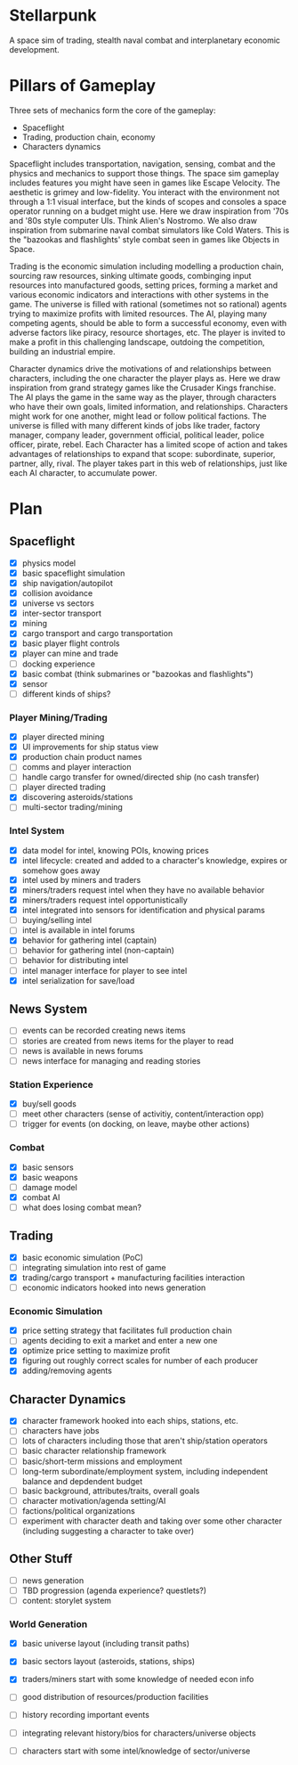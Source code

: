 # Stellarpunk

A space sim of trading, stealth naval combat and interplanetary economic
development.

# Pillars of Gameplay

Three sets of mechanics form the core of the gameplay:

* Spaceflight
* Trading, production chain, economy
* Characters dynamics

Spaceflight includes transportation, navigation, sensing, combat and the
physics and mechanics to support those things. The space sim gameplay includes
features you might have seen in games like Escape Velocity. The aesthetic is
grimey and low-fidelity. You interact with the environment not through a 1:1
visual interface, but the kinds of scopes and consoles a space operator running
on a budget might use. Here we draw inspiration from '70s and '80s style
computer UIs. Think Alien's Nostromo. We also draw inspiration from submarine
naval combat simulators like Cold Waters. This is the "bazookas and
flashlights' style combat seen in games like Objects in Space.

Trading is the economic simulation including modelling a production chain,
sourcing raw resources, sinking ultimate goods, combinging input resources into
manufactured goods, setting prices, forming a market and various economic
indicators and interactions with other systems in the game. The universe is
filled with rational (sometimes not so rational) agents trying to maximize
profits with limited resources. The AI, playing many competing agents, should
be able to form a successful economy, even with adverse factors like piracy,
resource shortages, etc. The player is invited to make a profit in this
challenging landscape, outdoing the competition, building an industrial empire.

Character dynamics drive the motivations of and relationships between
characters, including the one character the player plays as. Here we draw
inspiration from grand strategy games like the Crusader Kings franchise. The AI
plays the game in the same way as the player, through characters who have their
own goals, limited information, and relationships. Characters might work for
one another, might lead or follow political factions. The universe is filled
with many different kinds of jobs like trader, factory manager, company leader,
government official, political leader, police officer, pirate, rebel. Each
Character has a limited scope of action and takes advantages of relationships
to expand that scope: subordinate, superior, partner, ally, rival. The player
takes part in this web of relationships, just like each AI character, to
accumulate power.

# Plan

## Spaceflight

- [x] physics model
- [x] basic spaceflight simulation
- [x] ship navigation/autopilot
- [x] collision avoidance
- [x] universe vs sectors
- [x] inter-sector transport
- [x] mining
- [x] cargo transport and cargo transportation
- [x] basic player flight controls
- [x] player can mine and trade
- [ ] docking experience
- [x] basic combat (think submarines or "bazookas and flashlights")
- [x] sensor
- [ ] different kinds of ships?

### Player Mining/Trading

- [x] player directed mining
- [x] UI improvements for ship status view
- [x] production chain product names
- [ ] comms and player interaction
- [ ] handle cargo transfer for owned/directed ship (no cash transfer)
- [ ] player directed trading
- [x] discovering asteroids/stations
- [ ] multi-sector trading/mining

### Intel System

- [x] data model for intel, knowing POIs, knowing prices
- [x] intel lifecycle: created and added to a character's knowledge, expires or
      somehow goes away
- [x] intel used by miners and traders
- [x] miners/traders request intel when they have no available behavior
- [x] miners/traders request intel opportunistically
- [x] intel integrated into sensors for identification and physical params
- [ ] buying/selling intel
- [ ] intel is available in intel forums
- [x] behavior for gathering intel (captain)
- [ ] behavior for gathering intel (non-captain)
- [ ] behavior for distributing intel
- [ ] intel manager interface for player to see intel
- [x] intel serialization for save/load

## News System

- [ ] events can be recorded creating news items
- [ ] stories are created from news items for the player to read
- [ ] news is available in news forums
- [ ] news interface for managing and reading stories

### Station Experience

- [x] buy/sell goods
- [ ] meet other characters (sense of activitiy, content/interaction opp)
- [ ] trigger for events (on docking, on leave, maybe other actions)

### Combat

- [x] basic sensors
- [x] basic weapons
- [ ] damage model
- [x] combat AI
- [ ] what does losing combat mean?

## Trading

- [x] basic economic simulation (PoC)
- [ ] integrating simulation into rest of game
- [x] trading/cargo transport + manufacturing facilities interaction
- [ ] economic indicators hooked into news generation

### Economic Simulation

- [x] price setting strategy that facilitates full production chain
- [ ] agents deciding to exit a market and enter a new one
- [x] optimize price setting to maximize profit
- [x] figuring out roughly correct scales for number of each producer
- [x] adding/removing agents

## Character Dynamics

- [x] character framework hooked into each ships, stations, etc.
- [ ] characters have jobs
- [ ] lots of characters including those that aren't ship/station operators
- [ ] basic character relationship framework
- [ ] basic/short-term missions and employment
- [ ] long-term subordinate/employment system, including independent balance
      and depdendent budget
- [ ] basic background, attributes/traits, overall goals
- [ ] character motivation/agenda setting/AI
- [ ] factions/political organizations
- [ ] experiment with character death and taking over some other character
      (including suggesting a character to take over)

## Other Stuff

- [ ] news generation
- [ ] TBD progression (agenda experience? questlets?)
- [ ] content: storylet system

### World Generation

- [x] basic universe layout (including transit paths)
- [x] basic sectors layout (asteroids, stations, ships)
- [x] traders/miners start with some knowledge of needed econ info
- [ ] good distribution of resources/production facilities
- [ ] history recording important events
- [ ] integrating relevant history/bios for characters/universe objects
- [ ] characters start with some intel/knowledge of sector/universe

